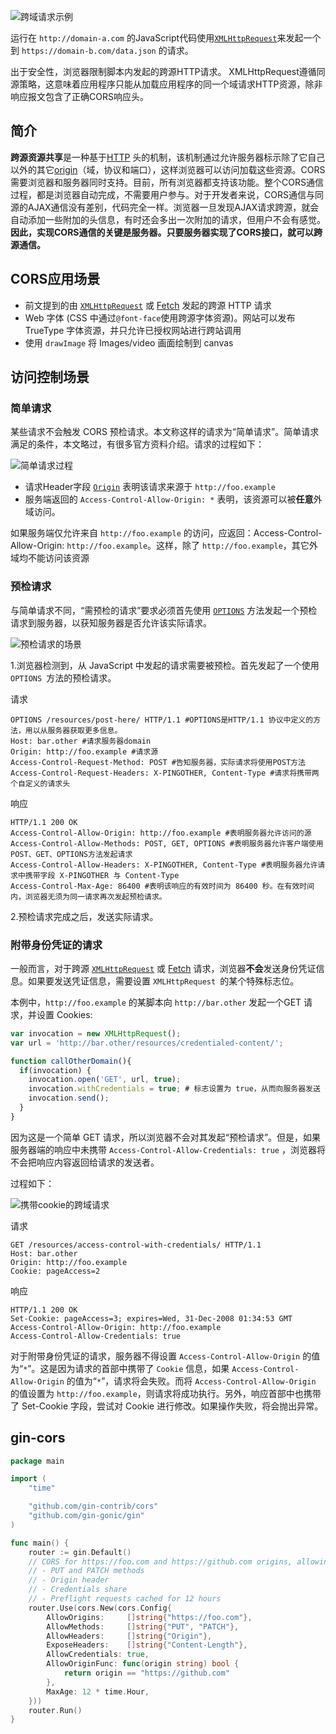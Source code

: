 ![跨域请求示例](https://github.com/com-wushuang/goBasic/blob/main/image/CORS_example.png)

运行在 `http://domain-a.com` 的JavaScript代码使用[`XMLHttpRequest`](https://developer.mozilla.org/zh-CN/docs/Web/API/XMLHttpRequest)来发起一个到 `https://domain-b.com/data.json` 的请求。

出于安全性，浏览器限制脚本内发起的跨源HTTP请求。 XMLHttpRequest遵循同源策略，这意味着应用程序只能从加载应用程序的同一个域请求HTTP资源，除非响应报文包含了正确CORS响应头。

## 简介

**跨源资源共享**是一种基于[HTTP](https://developer.mozilla.org/zh-CN/docs/Glossary/HTTP) 头的机制，该机制通过允许服务器标示除了它自己以外的其它[origin](https://developer.mozilla.org/zh-CN/docs/Glossary/源)（域，协议和端口），这样浏览器可以访问加载这些资源。CORS需要浏览器和服务器同时支持。目前，所有浏览器都支持该功能。整个CORS通信过程，都是浏览器自动完成，不需要用户参与。对于开发者来说，CORS通信与同源的AJAX通信没有差别，代码完全一样。浏览器一旦发现AJAX请求跨源，就会自动添加一些附加的头信息，有时还会多出一次附加的请求，但用户不会有感觉。**因此，实现CORS通信的关键是服务器。只要服务器实现了CORS接口，就可以跨源通信。**

## CORS应用场景

- 前文提到的由 [`XMLHttpRequest`](https://developer.mozilla.org/zh-CN/docs/Web/API/XMLHttpRequest) 或 [Fetch](https://developer.mozilla.org/en-US/docs/Web/API/Fetch_API) 发起的跨源 HTTP 请求
- Web 字体 (CSS 中通过` @font-face `使用跨源字体资源)。网站可以发布 TrueType 字体资源，并只允许已授权网站进行跨站调用
- 使用 `drawImage` 将 Images/video 画面绘制到 canvas

## 访问控制场景

### 简单请求

某些请求不会触发 CORS 预检请求。本文称这样的请求为“简单请求”。简单请求满足的条件，本文略过，有很多官方资料介绍。请求的过程如下：

![简单请求过程](https://github.com/com-wushuang/goBasic/blob/main/image/simple-req-updated.png)

- 请求Header字段 [`Origin`](https://developer.mozilla.org/zh-CN/docs/Web/HTTP/Headers/Origin) 表明该请求来源于 `http://foo.example`
- 服务端返回的 `Access-Control-Allow-Origin: *` 表明，该资源可以被**任意**外域访问。

如果服务端仅允许来自 `http://foo.example` 的访问，应返回：Access-Control-Allow-Origin: `http://foo.example`。这样，除了 `http://foo.example`，其它外域均不能访问该资源

### 预检请求

与简单请求不同，“需预检的请求”要求必须首先使用 [`OPTIONS`](https://developer.mozilla.org/zh-CN/docs/Web/HTTP/Methods/OPTIONS)  方法发起一个预检请求到服务器，以获知服务器是否允许该实际请求。

![预检请求的场景](https://github.com/com-wushuang/goBasic/blob/main/image/preflight_correct.png)

1.浏览器检测到，从 JavaScript 中发起的请求需要被预检。首先发起了一个使用 `OPTIONS `方法的预检请求。

请求
```http
OPTIONS /resources/post-here/ HTTP/1.1 #OPTIONS是HTTP/1.1 协议中定义的方法，用以从服务器获取更多信息。
Host: bar.other #请求服务器domain
Origin: http://foo.example #请求源
Access-Control-Request-Method: POST #告知服务器，实际请求将使用POST方法
Access-Control-Request-Headers: X-PINGOTHER, Content-Type #请求将携带两个自定义的请求头
```
响应
```http
HTTP/1.1 200 OK
Access-Control-Allow-Origin: http://foo.example #表明服务器允许访问的源
Access-Control-Allow-Methods: POST, GET, OPTIONS #表明服务器允许客户端使用POST、GET、OPTIONS方法发起请求
Access-Control-Allow-Headers: X-PINGOTHER, Content-Type #表明服务器允许请求中携带字段 X-PINGOTHER 与 Content-Type
Access-Control-Max-Age: 86400 #表明该响应的有效时间为 86400 秒。在有效时间内，浏览器无须为同一请求再次发起预检请求。
```

2.预检请求完成之后，发送实际请求。

### 附带身份凭证的请求

一般而言，对于跨源 [`XMLHttpRequest`](https://developer.mozilla.org/zh-CN/docs/Web/API/XMLHttpRequest) 或 [Fetch](https://developer.mozilla.org/en-US/docs/Web/API/Fetch_API) 请求，浏览器**不会**发送身份凭证信息。如果要发送凭证信息，需要设置 `XMLHttpRequest `的某个特殊标志位。

本例中，`http://foo.example` 的某脚本向 `http://bar.other` 发起一个GET 请求，并设置 Cookies:
```javascript
var invocation = new XMLHttpRequest();
var url = 'http://bar.other/resources/credentialed-content/';

function callOtherDomain(){
  if(invocation) {
    invocation.open('GET', url, true);
    invocation.withCredentials = true; # 标志设置为 true，从而向服务器发送 Cookies。
    invocation.send();
  }
}
```

因为这是一个简单 GET 请求，所以浏览器不会对其发起“预检请求”。但是，如果服务器端的响应中未携带 `Access-Control-Allow-Credentials: true` ，浏览器将不会把响应内容返回给请求的发送者。

过程如下：

![携带cookie的跨域请求](https://github.com/com-wushuang/goBasic/blob/main/image/cred-req-updated.png)

请求
```http
GET /resources/access-control-with-credentials/ HTTP/1.1
Host: bar.other
Origin: http://foo.example
Cookie: pageAccess=2
```

响应
```http
HTTP/1.1 200 OK
Set-Cookie: pageAccess=3; expires=Wed, 31-Dec-2008 01:34:53 GMT
Access-Control-Allow-Origin: http://foo.example
Access-Control-Allow-Credentials: true
```

对于附带身份凭证的请求，服务器不得设置 `Access-Control-Allow-Origin` 的值为“`*`”。这是因为请求的首部中携带了 `Cookie` 信息，如果 `Access-Control-Allow-Origin` 的值为“`*`”，请求将会失败。而将 `Access-Control-Allow-Origin` 的值设置为 `http://foo.example`，则请求将成功执行。另外，响应首部中也携带了 Set-Cookie 字段，尝试对 Cookie 进行修改。如果操作失败，将会抛出异常。

## gin-cors

```go
package main

import (
	"time"

	"github.com/gin-contrib/cors"
	"github.com/gin-gonic/gin"
)

func main() {
	router := gin.Default()
	// CORS for https://foo.com and https://github.com origins, allowing:
	// - PUT and PATCH methods
	// - Origin header
	// - Credentials share
	// - Preflight requests cached for 12 hours
	router.Use(cors.New(cors.Config{
		AllowOrigins:     []string{"https://foo.com"},
		AllowMethods:     []string{"PUT", "PATCH"},
		AllowHeaders:     []string{"Origin"},
		ExposeHeaders:    []string{"Content-Length"},
		AllowCredentials: true,
		AllowOriginFunc: func(origin string) bool {
			return origin == "https://github.com"
		},
		MaxAge: 12 * time.Hour,
	}))
	router.Run()
}
```

